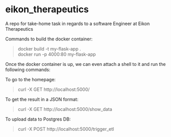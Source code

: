 # eikon_therapeutics
A repo for take-home task in regards to a software Engineer at Eikon Therapeutics

Commands to build the docker container:
> docker build -t my-flask-app .    
> docker run -p 4000:80 my-flask-app

Once the docker container is up, we can even attach a shell to it and run the following commands:

To go to the homepage:
> curl -X GET http://localhost:5000/

To get the result in a JSON format:
> curl -X GET http://localhost:5000/show_data

To upload data to Postgres DB:
> curl -X POST http://localhost:5000/trigger_etl
